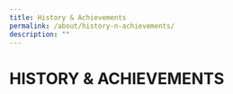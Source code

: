 ```yaml
---
title: History & Achievements
permalink: /about/history-n-achievements/
description: ""
---
```

# HISTORY & ACHIEVEMENTS
